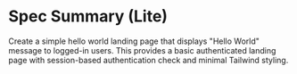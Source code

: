 # Spec Summary (Lite)

Create a simple hello world landing page that displays "Hello World" message to logged-in users. This provides a basic authenticated landing page with session-based authentication check and minimal Tailwind styling.